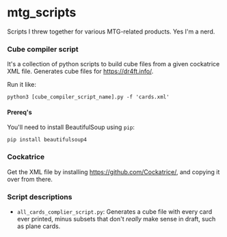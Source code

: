 # mtg_scripts

Scripts I threw together for various MTG-related products. Yes I'm a nerd.

### Cube compiler script

It's a collection of python scripts to build cube files from a given cockatrice XML file. Generates cube files for https://dr4ft.info/.

Run it like:

```
python3 [cube_compiler_script_name].py -f 'cards.xml'
```

#### Prereq's

You'll need to install BeautifulSoup using `pip`:

```
pip install beautifulsoup4
```

### Cockatrice

Get the XML file by installing https://github.com/Cockatrice/, and copying it over from there.

### Script descriptions

-   `all_cards_complier_script.py`: Generates a cube file with every card ever printed, minus subsets that don't _really_ make sense in draft, such as plane cards.
